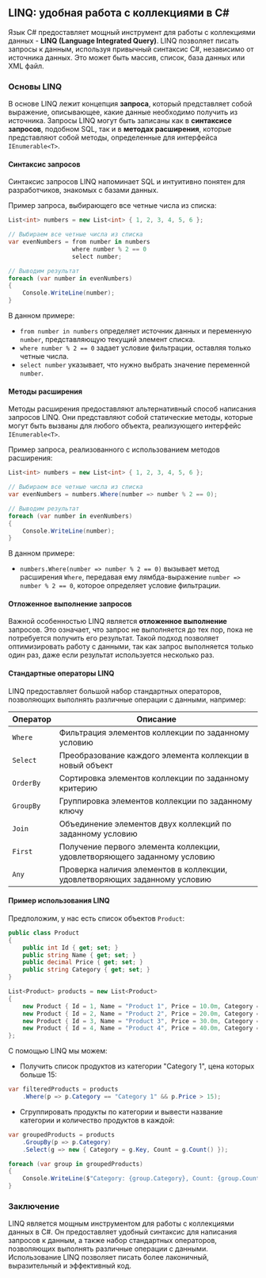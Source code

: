 ## LINQ: удобная работа с коллекциями в C#

Язык C# предоставляет мощный инструмент для работы с коллекциями данных - **LINQ (Language Integrated Query)**. LINQ позволяет писать запросы к данным, используя привычный синтаксис C#, независимо от источника данных. Это может быть массив, список, база данных или XML файл. 

### Основы LINQ

В основе LINQ лежит концепция **запроса**, который представляет собой выражение, описывающее, какие данные необходимо получить из источника. Запросы LINQ могут быть записаны как в **синтаксисе запросов**, подобном SQL, так и в **методах расширения**, которые представляют собой методы, определенные для интерфейса `IEnumerable<T>`.

#### Синтаксис запросов

Синтаксис запросов LINQ напоминает SQL и интуитивно понятен для разработчиков, знакомых с базами данных. 

Пример запроса, выбирающего все четные числа из списка:

```C#
List<int> numbers = new List<int> { 1, 2, 3, 4, 5, 6 };

// Выбираем все четные числа из списка
var evenNumbers = from number in numbers
                  where number % 2 == 0
                  select number;

// Выводим результат
foreach (var number in evenNumbers)
{
    Console.WriteLine(number);
}
```

В данном примере:

* `from number in numbers` определяет источник данных и переменную `number`, представляющую текущий элемент списка.
* `where number % 2 == 0` задает условие фильтрации, оставляя только четные числа.
* `select number` указывает, что нужно выбрать значение переменной `number`.

#### Методы расширения

Методы расширения предоставляют альтернативный способ написания запросов LINQ. Они представляют собой статические методы, которые могут быть вызваны для любого объекта, реализующего интерфейс `IEnumerable<T>`.

Пример запроса, реализованного с использованием методов расширения:

```C#
List<int> numbers = new List<int> { 1, 2, 3, 4, 5, 6 };

// Выбираем все четные числа из списка
var evenNumbers = numbers.Where(number => number % 2 == 0);

// Выводим результат
foreach (var number in evenNumbers)
{
    Console.WriteLine(number);
}
```

В данном примере:

* `numbers.Where(number => number % 2 == 0)` вызывает метод расширения `Where`, передавая ему лямбда-выражение `number => number % 2 == 0`, которое определяет условие фильтрации.

#### Отложенное выполнение запросов

Важной особенностью LINQ является **отложенное выполнение** запросов. Это означает, что запрос не выполняется до тех пор, пока не потребуется получить его результат. Такой подход позволяет оптимизировать работу с данными, так как запрос выполняется только один раз, даже если результат используется несколько раз.

#### Стандартные операторы LINQ

LINQ предоставляет большой набор стандартных операторов, позволяющих выполнять различные операции с данными, например:

| Оператор | Описание |
|---|---|
| `Where` | Фильтрация элементов коллекции по заданному условию |
| `Select` | Преобразование каждого элемента коллекции в новый объект |
| `OrderBy` | Сортировка элементов коллекции по заданному критерию |
| `GroupBy` | Группировка элементов коллекции по заданному ключу |
| `Join` | Объединение элементов двух коллекций по заданному условию |
| `First` | Получение первого элемента коллекции, удовлетворяющего заданному условию |
| `Any` | Проверка наличия элементов в коллекции, удовлетворяющих заданному условию |

#### Пример использования LINQ

Предположим, у нас есть список объектов `Product`:

```C#
public class Product
{
    public int Id { get; set; }
    public string Name { get; set; }
    public decimal Price { get; set; }
    public string Category { get; set; }
}
```

```C#
List<Product> products = new List<Product>
{
    new Product { Id = 1, Name = "Product 1", Price = 10.0m, Category = "Category 1" },
    new Product { Id = 2, Name = "Product 2", Price = 20.0m, Category = "Category 2" },
    new Product { Id = 3, Name = "Product 3", Price = 30.0m, Category = "Category 1" },
    new Product { Id = 4, Name = "Product 4", Price = 40.0m, Category = "Category 2" }
};
```

С помощью LINQ мы можем:

* Получить список продуктов из категории "Category 1", цена которых больше 15:

```C#
var filteredProducts = products
    .Where(p => p.Category == "Category 1" && p.Price > 15);
```

* Сгруппировать продукты по категории и вывести название категории и количество продуктов в каждой:

```C#
var groupedProducts = products
    .GroupBy(p => p.Category)
    .Select(g => new { Category = g.Key, Count = g.Count() });

foreach (var group in groupedProducts)
{
    Console.WriteLine($"Category: {group.Category}, Count: {group.Count}");
}
```

### Заключение

LINQ является мощным инструментом для работы с коллекциями данных в C#. Он предоставляет удобный синтаксис для написания запросов к данным, а также набор стандартных операторов, позволяющих выполнять различные операции с данными. Использование LINQ позволяет писать более лаконичный, выразительный и эффективный код.

